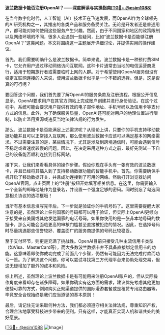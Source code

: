 **波兰数据卡能否注册OpenAI？——深度解读与实操指南[[TG💪+ @esim1088](https://t.me/s/esim1088)]**

在当今数字化时代，人工智能（AI）技术正在飞速发展，而OpenAI作为全球领先的AI研究机构之一，其推出的各类产品和服务备受关注。无论是开发者还是普通用户，都可能对如何使用这些服务产生兴趣。然而，由于不同国家和地区的政策限制以及网络环境的不同，很多人会遇到一些疑问，比如“波兰数据卡是否能够注册OpenAI？”这类问题。本文将围绕这一主题展开详细讨论，并提供实用的操作建议。

首先，我们需要明确什么是波兰数据卡。简单来说，波兰数据卡是一种预付费SIM卡，它允许用户通过移动网络访问互联网。这种卡片通常由当地的电信运营商发行，适用于短期旅行者或需要临时上网的人群。对于希望使用OpenAI服务但没有稳定互联网连接的人来说，使用波兰数据卡似乎是一个不错的选择。但是，这是否真的可行呢？

要回答这个问题，我们首先要了解OpenAI的服务条款及注册流程。根据公开信息显示，OpenAI要求用户在其官方网站上完成账户创建并进行身份验证。在这个过程中，系统可能会要求用户提供有效的电子邮件地址、手机号码以及信用卡等支付方式的信息。此外，为了确保服务质量，OpenAI还可能对用户的地理位置进行限制，以防止滥用资源或违反当地法律法规的行为发生。

那么，波兰数据卡是否能满足上述需求呢？从理论上讲，只要你的手机支持移动数据功能并且可以正常接入互联网，那么使用波兰数据卡应该可以满足基本的网络需求。不过需要注意的是，某些情况下，尤其是涉及到跨境通信时，可能会遇到信号不稳定或者速度较慢的问题。因此，在决定采用这种方式之前，最好先测试一下自己的设备能否顺利连接到目标网站。

接下来，让我们来看看具体的操作步骤。假设你现在手头有一张有效的波兰数据卡，并且已经将其插入到了支持移动数据功能的智能手机中。首先，你需要确保手机开启了移动数据开关，并且成功连接到了可用的网络。然后打开浏览器访问OpenAI官网，点击页面上的“注册”按钮开始填写相关信息。在这里，你需要输入一个全新的邮箱地址作为登录名，并设置一个强度足够的密码。同时别忘了勾选同意相关协议的选项框哦！

当所有基本信息填写完毕后，下一步就是验证你的手机号码了。这里需要提醒大家注意的是，虽然理论上任何国家的号码都可以用于验证，但实际上OpenAI更倾向于接受来自美国或其他发达国家的电话号码。如果你使用的是一张非本地号码的数据卡，那么可能会面临更高的审核门槛甚至直接被拒绝的情况。因此，在选择号码时尽量挑选那些信誉较好、覆盖面广的服务商提供的号码比较稳妥。

至于支付环节，则更是充满了挑战性。OpenAI目前只接受几种主流信用卡类型（如Visa、MasterCard等），而大多数波兰数据卡并不具备直接绑定信用卡的功能。这意味着即使你成功完成了前面几个步骤，仍然有可能因为无法完成付款而功亏一篑。为了解决这个问题，你可以尝试寻找第三方代理平台来协助处理交易，但这无疑增加了额外的成本和风险。

综上所述，虽然理论上波兰数据卡是有可能用来注册OpenAI账户的，但从实际操作角度来看却存在诸多障碍。如果你确实有这方面的需求，建议优先考虑其他更加便捷可靠的方式，例如购买正规渠道提供的国际漫游套餐或是租赁专用路由器等。毕竟安全合规始终是我们应当遵循的基本原则！

最后，请记住无论采取何种方法，我们都必须遵守相关法律法规，尊重知识产权，合理合法地享受科技进步带来的便利。只有这样，才能真正实现人机和谐共处的美好愿景。

[[TG💪+ @esim1088](https://t.me/s/esim1088) ![Image](https://i.postimg.cc/4NQfJmqS/Snipaste-2025-05-13-00-14-12.png)]